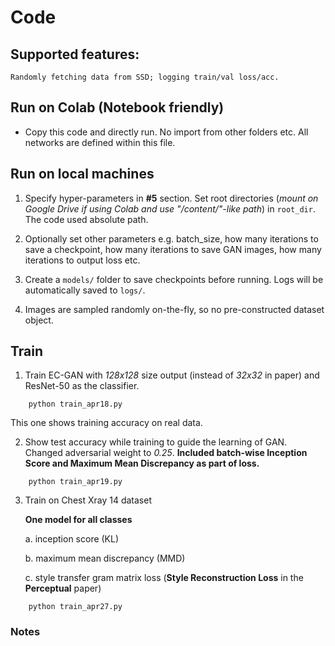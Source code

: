 # Code


## Supported features:
    Randomly fetching data from SSD; logging train/val loss/acc.

## Run on Colab (Notebook friendly)

* Copy this code and directly run. No import from other folders etc. All networks are defined within this file.

## Run on local machines
1. Specify hyper-parameters in **#5** section. Set root directories (*mount on Google Drive if using Colab and use "/content/"-like path*) in `root_dir`. The code used absolute path. 

2. Optionally set other parameters e.g. batch_size, how many iterations to save a checkpoint, how many iterations to save GAN images, how many iterations to output loss etc.

3. Create a `models/` folder to save checkpoints before running. Logs will be automatically saved to `logs/`.

4. Images are sampled randomly on-the-fly, so no pre-constructed dataset object. 



## Train 
1. Train EC-GAN with *128x128* size output (instead of *32x32* in paper) and ResNet-50 as the classifier.
```
	python train_apr18.py
```

This one shows training accuracy on real data.

2. Show test accuracy while training to guide the learning of GAN. Changed adversarial weight to *0.25*. **Included batch-wise Inception Score and Maximum Mean Discrepancy as part of loss.**

```
	python train_apr19.py
```

3. Train on Chest Xray 14 dataset 

    **One model for all classes**
    
	a. inception score (KL)
	
	b. maximum mean discrepancy (MMD)
	
	c. style transfer gram matrix loss (**Style Reconstruction Loss** in the **Perceptual** paper)
 
 
```
	python train_apr27.py
```

### Notes
